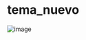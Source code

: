 # tema_nuevo

![image](https://github.com/07Fkteamo07/tema_nuevo/assets/136126119/c360c7d2-e983-469e-8a21-be4d36a2c2c2)
